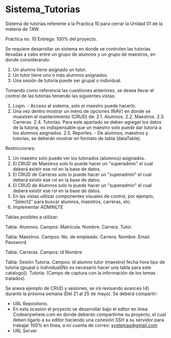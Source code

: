 # Sistema_Tutorias
Sistema de tutorias referente a la Practica 10 para cerrar la Unidad 01 de la materia de TAW.


Práctica no. 10
Entrega: 100% del proyecto.

Se requiere desarrollar un sistema en donde se controlen las tutorías llevadas a cabo entre un grupo de alumnos y un grupo de maestros, en donde considerando: 

1. Un alumno tiene asignado un tutor.
2. Un tutor tiene uno o más alumnos asignados.
3. Una sesión de tutoría puede ser grupal o individual.

Tomando como referencia las cuestiones anteriores, se desea llevar el control de las tutorías teniendo las siguientes vistas:

1. Login. - Acceso al sistema, solo el maestro puede hacerlo.
2. Una vez dentro mostrar un menú de opciones (NAV) en donde se muestren el mantenimiento (CRUD) de:
2.1. Alumnos.
2.2. Maestros.
2.3. Carreras.
2.4. Tutorías. Para este apartado se deben agregar los datos de la tutoría, es indispensable que un maestro solo puede dar tutoría a los alumnos asignados.
2.5. Reportes. - De alumnos, maestros y tutorías, se deberán mostrar en formato de tabla (dataTable).


Restricciones:


1. Un maestro solo puede ver los tutorados (alumnos) asignados.
2. El CRUD de Maestros solo lo puede hacer un "superadmin" el cual deberá existir ese rol en la base de datos.
3. El CRUD de Carreras solo lo puede hacer un "superadmin" el cual deberá existir ese rol en la base de datos.
4. El CRUD de Alumnos solo lo puede hacer un "superadmin" el cual deberá existir ese rol en la base de datos.
5. En las vistas utilizar componentes visuales de control, por ejemplo, "Select2" para buscar alumnos, maestros, carreras, etc.
6. Implementar ADMINLTE


Tablas posibles a utilizar:



Tabla: Alumnos.
Campos: 
Matrícula.
Nombre.
Carrera.
Tutor.

Tabla: Maestros.
Campos:
No. de empleado.
Carrera.
Nombre.
Email.
Password.

Tabla: Carreras.
Campos:
id
Nombre

Tabla: Sesión Tutoría.
Campos:
id
alumno
tutor (maestro)
fecha
hora
tipo de tutoria (grupal o individual[No es necesario hacer una tabla para este catalogo]).
Tutoría. (Campo de captura con la información de los temas tratados).

Se anexa ejemplo de CRUD y sesiones, se irá revisando avances (4) durante la próxima semana (Del 21 al 25 de mayo). Se deberá compartir:

- URL Repositorio.
- En esta ocasión el proyecto se desarrollar bajo el editor en linea Codeanywhere.com en donde deberán compartirme su proyecto, el cual deben ligarlo a su editor haciendo una conexión SSH a su servidor para trabajar 100% en línea, a mi cuenta de correo: systemas@gmail.com
- URL Server
